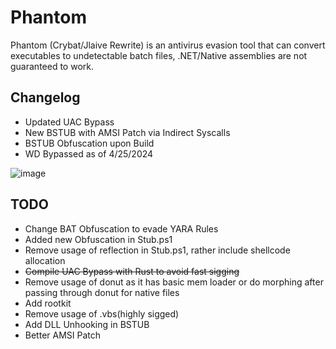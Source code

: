 # Phantom

Phantom (Crybat/Jlaive Rewrite) is an antivirus evasion tool that can convert executables to undetectable batch files, .NET/Native assemblies are not guaranteed to work.

## Changelog
- Updated UAC Bypass
- New BSTUB with AMSI Patch via Indirect Syscalls
- BSTUB Obfuscation upon Build
- WD Bypassed as of 4/25/2024

![image](https://raw.githubusercontent.com/sexyiam/Phantom/main/Images/Screenshot%202024-04-25%20022634.png)

## TODO 
- Change BAT Obfuscation to evade YARA Rules
- Added new Obfuscation in Stub.ps1
- Remove usage of reflection in Stub.ps1, rather include shellcode allocation
- ~~Compile UAC Bypass with Rust to avoid fast sigging~~
- Remove usage of donut as it has basic mem loader or do morphing after passing through donut for native files
- Add rootkit
- Remove usage of .vbs(highly sigged)
- Add DLL Unhooking in BSTUB
- Better AMSI Patch
